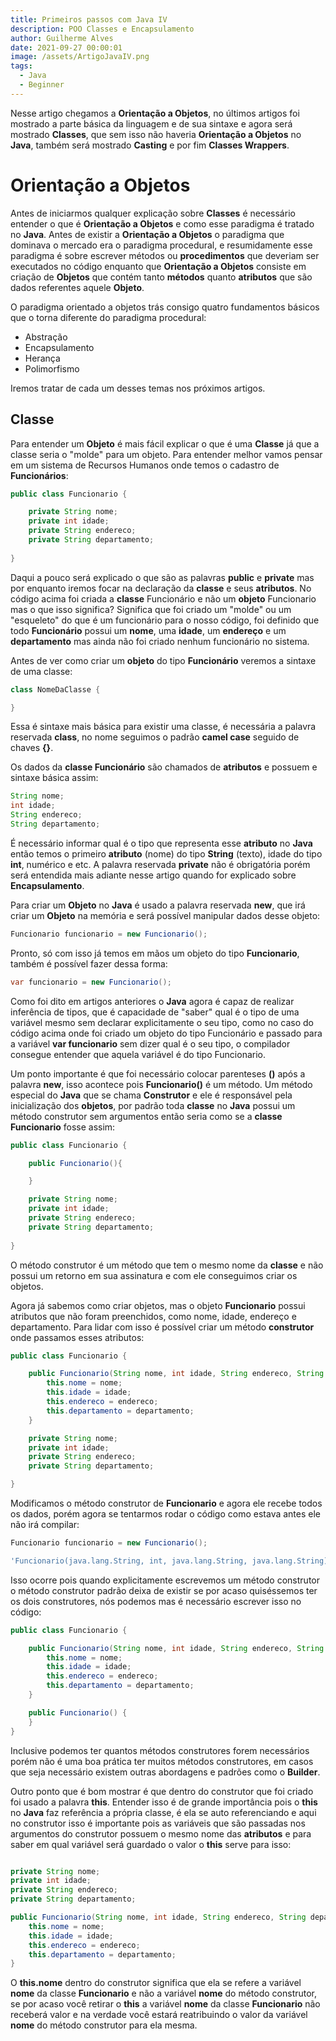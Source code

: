 ```yaml
---
title: Primeiros passos com Java IV
description: POO Classes e Encapsulamento
author: Guilherme Alves
date: 2021-09-27 00:00:01
image: /assets/ArtigoJavaIV.png
tags:
  - Java
  - Beginner
---
```


Nesse artigo chegamos a **Orientação a Objetos**, no últimos artigos foi mostrado a parte básica da linguagem e de sua sintaxe e agora será mostrado **Classes**, que sem isso não haveria **Orientação a Objetos** no **Java**, também será mostrado **Casting** e por fim **Classes Wrappers**.

# Orientação a Objetos

Antes de iniciarmos qualquer explicação sobre **Classes** é necessário entender o que é **Orientação a Objetos** e como esse paradigma é tratado no **Java**. Antes de existir a **Orientação a Objetos** o paradigma que dominava o mercado era o paradigma procedural, e resumidamente esse paradigma é sobre escrever métodos ou **procedimentos** que deveriam ser executados no código enquanto que **Orientação a Objetos** consiste em criação de **Objetos** que contém tanto **métodos** quanto **atributos** que são dados referentes aquele **Objeto**.

O paradigma orientado a objetos trás consigo quatro fundamentos básicos que o torna diferente do paradigma procedural:

- Abstração
- Encapsulamento
- Herança
- Polimorfismo

Iremos tratar de cada um desses temas nos próximos artigos.

## Classe

Para entender um **Objeto** é mais fácil explicar o que é uma **Classe** já que a classe seria o "molde" para um objeto. Para entender melhor vamos pensar em um sistema de Recursos Humanos onde temos o cadastro de **Funcionários**:

```java
public class Funcionario {

    private String nome;
    private int idade;
    private String endereco;
    private String departamento;
    
}
```

Daqui a pouco será explicado o que são as palavras **public** e **private** mas por enquanto iremos focar na declaração da **classe** e seus **atributos**. No código acima foi criada a **classe** Funcionário e não um **objeto** Funcionario mas o que isso significa? Significa que foi criado um "molde" ou um "esqueleto" do que é um funcionário para o nosso código, foi definido que todo **Funcionário** possui um **nome**, uma **idade**, um **endereço** e um **departamento** mas ainda não foi criado nenhum funcionário no sistema.

Antes de ver como criar um **objeto** do tipo **Funcionário** veremos a sintaxe de uma classe:

```java
class NomeDaClasse {

}
```

Essa é sintaxe mais básica para existir uma classe, é necessária a palavra reservada **class**, no nome seguimos o padrão **camel case** seguido de chaves **{}**.

Os dados da **classe Funcionário** são chamados de **atributos** e possuem e sintaxe básica assim:

```java
String nome;
int idade;
String endereco;
String departamento;
```

É necessário informar qual é o tipo que representa esse **atributo** no **Java** então temos o primeiro **atributo** (nome) do tipo **String** (texto), idade do tipo **int**, numérico e etc. A palavra reservada **private** não é obrigatória porém será entendida mais adiante nesse artigo quando for explicado sobre **Encapsulamento**.

Para criar um **Objeto** no **Java** é usado a palavra reservada **new**, que irá criar um **Objeto** na memória e será possível manipular dados desse objeto:

```java
Funcionario funcionario = new Funcionario();
```

Pronto, só com isso já temos em mãos um objeto do tipo **Funcionario**, também é possível fazer dessa forma:

```java
var funcionario = new Funcionario();
```

Como foi dito em artigos anteriores o **Java** agora é capaz de realizar inferência de tipos, que é capacidade de "saber" qual é o tipo de uma variável mesmo sem declarar explicitamente o seu tipo, como no caso do código acima onde foi criado um objeto do tipo Funcionário e passado para a variável **var funcionario** sem dizer qual é o seu tipo, o compilador consegue entender que aquela variável é do tipo Funcionario.

Um ponto importante é que foi necessário colocar parenteses **()** após a palavra **new**, isso acontece pois **Funcionario()** é um método. Um método especial do **Java** que se chama **Construtor** e ele é responsável pela inicialização dos **objetos**, por padrão toda **classe** no **Java** possui um método construtor sem argumentos então seria como se a **classe Funcionario** fosse assim:

```java
public class Funcionario {

    public Funcionario(){

    }

    private String nome;
    private int idade;
    private String endereco;
    private String departamento;
    
}
```

O método construtor é um método que tem o mesmo nome da **classe** e não possui um retorno em sua assinatura e com ele conseguimos criar os objetos.

Agora já sabemos como criar objetos, mas o objeto **Funcionario** possui atributos que não foram preenchidos, como nome, idade, endereço e departamento. Para lidar com isso é possível criar um método **construtor** onde passamos esses atributos:

```java
public class Funcionario {

    public Funcionario(String nome, int idade, String endereco, String departamento) {
        this.nome = nome;
        this.idade = idade;
        this.endereco = endereco;
        this.departamento = departamento;
    }

    private String nome;
    private int idade;
    private String endereco;
    private String departamento;

}
```

Modificamos o método construtor de **Funcionario** e agora ele recebe todos os dados, porém agora se tentarmos rodar o código como estava antes ele não irá compilar:

```java
Funcionario funcionario = new Funcionario();
```

```bash
'Funcionario(java.lang.String, int, java.lang.String, java.lang.String)' in 'br.com.company.artigoiv.Funcionario' cannot be applied to '()'
```

Isso ocorre pois quando explicitamente escrevemos um método construtor o método construtor padrão deixa de existir se por acaso quiséssemos ter os dois construtores, nós podemos mas é necessário escrever isso no código:

```java
public class Funcionario {

    public Funcionario(String nome, int idade, String endereco, String departamento) {
        this.nome = nome;
        this.idade = idade;
        this.endereco = endereco;
        this.departamento = departamento;
    }

    public Funcionario() {
    }
}
```

Inclusive podemos ter quantos métodos construtores forem necessários porém não é uma boa prática ter muitos métodos construtores, em casos que seja necessário existem outras abordagens e padrões como o **Builder**.

Outro ponto que é bom mostrar é que dentro do construtor que foi criado foi usado a palavra **this**. Entender isso é de grande importância pois o **this** no **Java** faz referência a própria classe, é ela se auto referenciando e aqui no construtor isso é importante pois as variáveis que são passadas nos argumentos do construtor possuem o mesmo nome das **atributos** e para saber em qual variável será guardado o valor o **this** serve para isso:

```java

private String nome;
private int idade;
private String endereco;
private String departamento;

public Funcionario(String nome, int idade, String endereco, String departamento) {
    this.nome = nome;
    this.idade = idade;
    this.endereco = endereco;
    this.departamento = departamento;
}
```

O **this.nome** dentro do construtor significa que ela se refere a variável **nome** da classe **Funcionario** e não a variável **nome** do método construtor, se por acaso você retirar o **this** a variável **nome** da classe **Funcionario** não receberá valor e na verdade você estará reatribuindo o valor da variável **nome** do método construtor para ela mesma.